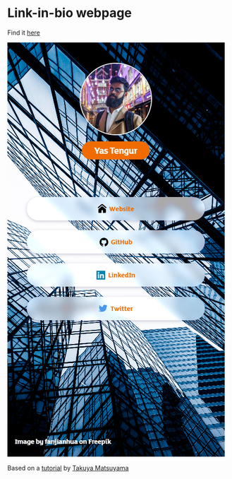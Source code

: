 Link-in-bio webpage
=========================


Find it [here](https://yasten.github.io/link-in-bio/)

![thumbnail](./images/screenshot.png)


Based on a [tutorial](https://youtu.be/u71pHOyvBp0) by [Takuya Matsuyama](https://www.craftz.dog/)




